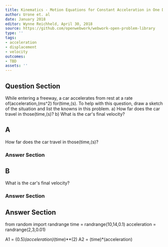 ```yaml
---
title: Kinematics - Motion Equations for Constant Acceleration in One Dimension
author: Urone et. al
date: January 2018
editor: Wynne Reichheld, April 30, 2018
source: https://github.com/openwebwork/webwork-open-problem-library
type: ''
tags:
- acceleration
- displacement
- velocity
outcomes:
- TBD
assets: ''
---
```


## Question Section 

While entering a freeway, a car accelerates from rest at a rate of(acceleration,(ms^2) for(time,(s). To help with this question, draw a sketch of the situation and list the knowns in this problem. 
a) How far does the car travel in those(time,(s)?
b) What is the car's final velocity?
## A
How far does the car travel in those(time,(s)?
### Answer Section
## B
What is the car's final velocity?
### Answer Section


## Answer Section

from random import randrange
time = randrange(10,14,0.1)
acceleration = randrange(2,3,0.01)

A1 = (0.5)*(acceleration)*(time)**(2)
A2 = (time)*(acceleration)